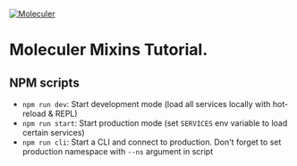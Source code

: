[![Moleculer](https://badgen.net/badge/Powered%20by/Moleculer/0e83cd)](https://moleculer.services)

# Moleculer Mixins Tutorial.

## NPM scripts

- `npm run dev`: Start development mode (load all services locally with hot-reload & REPL)
- `npm run start`: Start production mode (set `SERVICES` env variable to load certain services)
- `npm run cli`: Start a CLI and connect to production. Don't forget to set production namespace with `--ns` argument in script

